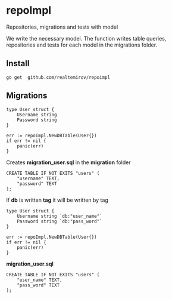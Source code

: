# repoImpl
Repositories, migrations and tests with model


We write the necessary model.
The function writes table queries, repositories and tests for each model in the migrations folder.

## Install 
```
go get  github.com/realtemirov/repoimpl
```

## Migrations
```
type User struct {
    Username string
    Password string
}

err := repoImpl.NewDBTable(User{})
if err != nil {
    panic(err)
}
```


Creates **migration_user.sql** in the **migration** folder
```
CREATE TABLE IF NOT EXITS "users" (
    "username" TEXT,
	"password" TEXT
);
```

If **db** is written **tag** it will be written by tag

```
type User struct {
    Username string `db:"user_name"`
    Password string `db:"pass_word"`
}

err := repoImpl.NewDBTable(User{})
if err != nil {
    panic(err)
}
```
**migration_user.sql**
```
CREATE TABLE IF NOT EXITS "users" (
	"user_name" TEXT,
	"pass_word" TEXT
);
```
